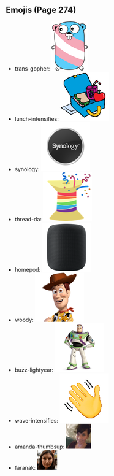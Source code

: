 
## Emojis (Page 274)

* trans-gopher: ![trans-gopher](output/trans-gopher.png)
* lunch-intensifies: ![lunch-intensifies](output/lunch-intensifies.gif)
* synology: ![synology](output/synology.png)
* thread-da: ![thread-da](output/thread-da.png)
* homepod: ![homepod](output/homepod.png)
* woody: ![woody](output/woody.png)
* buzz-lightyear: ![buzz-lightyear](output/buzz-lightyear.png)
* wave-intensifies: ![wave-intensifies](output/wave-intensifies.gif)
* amanda-thumbsup: ![amanda-thumbsup](output/amanda-thumbsup.gif)
* faranak: ![faranak](output/faranak.gif)
